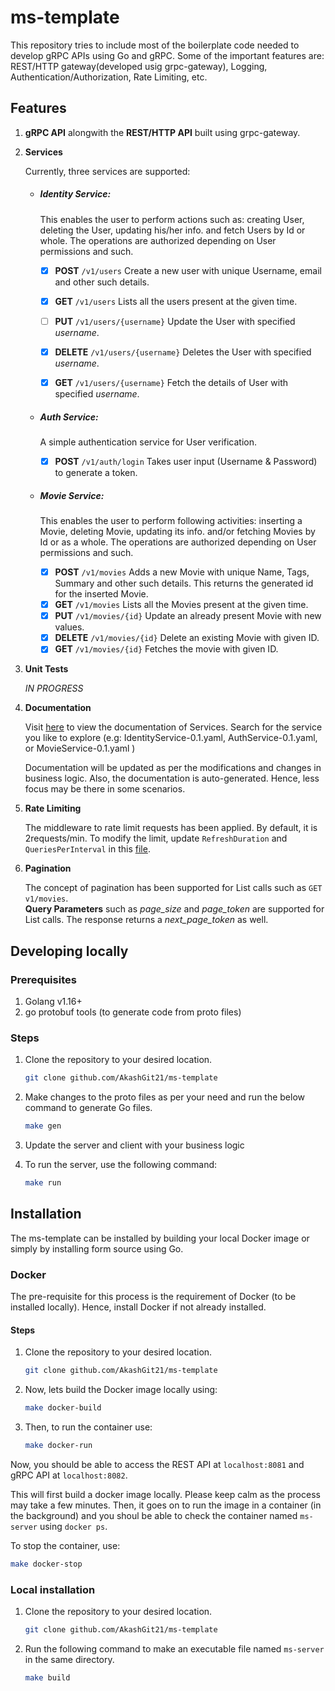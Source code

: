 # ms-template

This repository tries to include most of the boilerplate code needed to develop gRPC APIs using Go and gRPC. Some of the important features are: REST/HTTP gateway(developed usig grpc-gateway), Logging, Authentication/Authorization, Rate Limiting, etc.

## Features
1. **gRPC API** alongwith the **REST/HTTP API** built using grpc-gateway.
2. **Services** 
    
    Currently, three services are supported:
    * ##### Identity Service:
        
        This enables the user to perform actions such as: creating User, deleting the User, updating his/her info. and fetch Users by Id or whole. The operations are authorized depending on User permissions and such.
        - [X] **POST** `/v1/users` Create a new user with unique Username, email and other such details.
        - [X] **GET** `/v1/users` Lists all the users present at the given time.
        - [ ] **PUT** `/v1/users/{username}` Update the User with specified *username*.
        - [X] **DELETE** `/v1/users/{username}` Deletes the User with specified *username*.
        - [X] **GET** `/v1/users/{username}` Fetch the details of User with specified *username*.


    * ##### Auth Service:
        
        A simple authentication service for User verification.
        - [X] **POST** `/v1/auth/login` Takes user input (Username & Password) to generate a token.

    * ##### Movie Service:
        
        This enables the user to perform following activities: inserting a Movie, deleting Movie, updating its info. and/or fetching Movies by Id or as a whole. The operations are authorized depending on User permissions and such.
        - [X] **POST** `/v1/movies` Adds a new Movie with unique Name, Tags, Summary and other such details. This returns the generated id for the inserted Movie.
        - [X] **GET** `/v1/movies` Lists all the Movies present at the given time.
        - [X] **PUT** `/v1/movies/{id}` Update an already present Movie with new values.
        - [X] **DELETE** `/v1/movies/{id}` Delete an existing Movie with given ID. 
        - [X] **GET** `/v1/movies/{id}` Fetches the movie with given ID.
1. **Unit Tests**

    *IN PROGRESS*
1. **Documentation**

    Visit [here](https://akashgit21.github.io/ms-template/docs) to view the documentation of Services. Search for the service you like to explore (e.g: IdentityService-0.1.yaml, AuthService-0.1.yaml, or MovieService-0.1.yaml )

    Documentation will be updated as per the modifications and changes in business logic. Also, the documentation is auto-generated. Hence, less focus may be there in some scenarios.

1. **Rate Limiting**

    The middleware to rate limit requests has been applied. By default, it is 2requests/min. To modify the limit, update `RefreshDuration` and `QueriesPerInterval` in this [file](./internal/server/interceptors/rate_limit.go).

1. **Pagination** 
    
    The concept of pagination has been supported for List calls such as ```GET v1/movies```.     
    **Query Parameters** such as *page_size* and *page_token* are supported for List calls. The response returns a *next_page_token* as well.


## Developing locally

### Prerequisites
1. Golang v1.16+
1. go protobuf tools (to generate code from proto files)

### Steps
1. Clone the repository to your desired location.
    ```sh
    git clone github.com/AkashGit21/ms-template
    ```

1. Make changes to the proto files as per your need and run the below command to generate Go files.
    ```sh
    make gen
    ```
1. Update the server and client with your business logic
1. To run the server, use the following command: 
    ```sh
    make run
    ```

## Installation
The ms-template can be installed by building your local Docker image or simply by installing form source using Go.

### Docker
The pre-requisite for this process is the requirement of Docker (to be installed locally). Hence, install Docker if not already installed.

#### Steps

1. Clone the repository to your desired location.
    ```sh
    git clone github.com/AkashGit21/ms-template
    ```

1. Now, lets build the Docker image locally using:
    ```sh
    make docker-build
    ```

1. Then, to run the container use:
    ```sh
    make docker-run
    ```
Now, you should be able to access the REST API at `localhost:8081` and gRPC API at `localhost:8082`.

This will first build a docker image locally. Please keep calm as the process may take a few minutes. Then, it goes on to run the image in a container (in the background) and you shoul be able to check the container named `ms-server` using  ```docker ps```. 

To stop the container, use:
  ```sh 
  make docker-stop
  ```

### Local installation 

1. Clone the repository to your desired location.
    ```sh
    git clone github.com/AkashGit21/ms-template
    ```
1. Run the following command to make an executable file named `ms-server` in the same directory.
    ```sh
    make build
    ```
